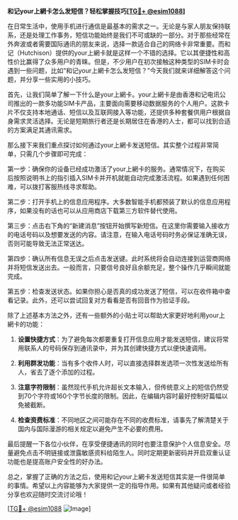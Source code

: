 **和记your上網卡怎么发短信？轻松掌握技巧[[TG💪+ @esim1088](https://t.me/s/esim1088)]**

在日常生活中，使用手机进行通信是最基本的需求之一。无论是与家人朋友保持联系，还是处理工作事务，短信功能始终是我们不可或缺的一部分。对于那些经常在外奔波或者需要国际通讯的朋友来说，选择一款适合自己的网络卡非常重要。而和记（Hutchison）提供的your上網卡就是这样一个不错的选择。它以其便捷性和高性价比赢得了众多用户的青睐。但是，不少用户在初次接触这种类型的SIM卡时会遇到一些问题，比如“和记your上網卡怎么发短信？”今天我们就来详细解答这个问题，并分享一些实用的小技巧。

首先，让我们简单了解一下什么是your上網卡。your上網卡是由香港和记电讯公司推出的一款多功能SIM卡产品，主要面向需要移动数据服务的个人用户。这款卡片不仅支持本地通话、短信以及互联网接入等功能，还提供多种套餐供用户根据自身需求灵活选择。无论是短期旅行者还是长期居住在香港的人士，都可以找到合适的方案满足其通讯需求。

那么接下来我们重点探讨如何通过your上網卡发送短信。其实整个过程非常简单，只需几个步骤即可完成：

第一步：确保你的设备已经成功激活了your上網卡的服务。通常情况下，在购买后按照说明书上的指引插入SIM卡并开机就能自动完成激活流程。如果遇到任何困难，可以拨打客服热线寻求帮助。

第二步：打开手机上的信息应用程序。大多数智能手机都预装了默认的信息应用程序，如果没有的话也可以从应用商店下载第三方软件替代使用。

第三步：点击右下角的“新建消息”按钮开始撰写新短信。在这里你需要输入接收方的电话号码以及想要发送的内容。请注意，在输入电话号码时务必保证准确无误，否则可能导致无法正常送达。

第四步：确认所有信息无误之后点击发送键。此时系统将会自动连接到运营商网络并将短信发送出去。一般而言，只要信号良好且余额充足，整个操作几乎瞬间就能完成。

第五步：检查发送状态。如果你担心是否真的成功发送了短信，可以在收件箱中查看记录。此外，还可以尝试回复对方看看是否有回音作为验证手段。

除了上述基本方法之外，还有一些额外的小贴士可以帮助大家更好地利用your上網卡的功能：

1. **设置快捷方式**：为了避免每次都要重复打开信息应用才能发送短信，建议将常用联系人的号码保存到通讯录中，并为其创建快捷方式以便快速调用。
   
2. **利用群发功能**：当有多个收件人时，可以直接选择群发选项一次性发送给所有人，省去了逐个添加的过程。
   
3. **注意字符限制**：虽然现代手机允许超长文本输入，但传统意义上的短信仍然受到70个字符或160个字节长度的限制。因此，在编辑内容时最好控制好篇幅以免被截断。
   
4. **检查资费标准**：不同地区之间可能存在不同的收费标准，请事先了解清楚关于国内与国际漫游的相关规定以避免产生不必要的费用。

最后提醒一下各位小伙伴，在享受便捷通讯的同时也要注意保护个人信息安全。尽量避免点击不明链接或泄露敏感资料给陌生人。同时定期更新密码并开启双重认证功能也是提高账户安全性的好办法。

总之，掌握了正确的方法之后，使用和记your上網卡发送短信其实是一件很简单的事情。希望以上内容能够为大家提供一定的指导作用。如果有其他疑问或者经验分享也欢迎随时交流讨论哦！

[[TG💪+ @esim1088](https://t.me/s/esim1088) ![Image](https://i.postimg.cc/4NQfJmqS/Snipaste-2025-05-13-00-14-12.png)]